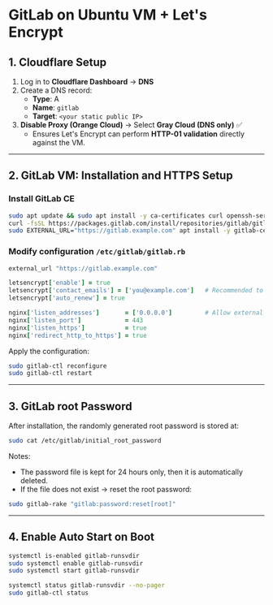 # GitLab on Ubuntu VM + Let's Encrypt

## 1. Cloudflare Setup

1. Log in to **Cloudflare Dashboard** → **DNS**  
2. Create a DNS record:  
   - **Type**: A  
   - **Name**: `gitlab`  
   - **Target**: `<your static public IP>`  
3. **Disable Proxy (Orange Cloud)** → Select **Gray Cloud (DNS only)** ✅  
   - Ensures Let's Encrypt can perform **HTTP-01 validation** directly against the VM.  

---

## 2. GitLab VM: Installation and HTTPS Setup

### Install GitLab CE

```bash
sudo apt update && sudo apt install -y ca-certificates curl openssh-server tzdata
curl -fsSL https://packages.gitlab.com/install/repositories/gitlab/gitlab-ce/script.deb.sh | sudo bash
sudo EXTERNAL_URL="https://gitlab.example.com" apt install -y gitlab-ce
```

### Modify configuration `/etc/gitlab/gitlab.rb`

```ruby
external_url "https://gitlab.example.com"

letsencrypt['enable'] = true
letsencrypt['contact_emails'] = ['you@example.com']   # Recommended to use a valid Email
letsencrypt['auto_renew'] = true

nginx['listen_addresses']       = ['0.0.0.0']         # Allow external access
nginx['listen_port']            = 443
nginx['listen_https']           = true
nginx['redirect_http_to_https'] = true
```

Apply the configuration:

```bash
sudo gitlab-ctl reconfigure
sudo gitlab-ctl restart
```

---

## 3. GitLab root Password

After installation, the randomly generated root password is stored at:

```bash
sudo cat /etc/gitlab/initial_root_password
```

Notes:
- The password file is kept for 24 hours only, then it is automatically deleted.
- If the file does not exist → reset the root password:

```bash
sudo gitlab-rake "gitlab:password:reset[root]"
```

---

## 4. Enable Auto Start on Boot

```bash
systemctl is-enabled gitlab-runsvdir
sudo systemctl enable gitlab-runsvdir
sudo systemctl start gitlab-runsvdir

systemctl status gitlab-runsvdir --no-pager
sudo gitlab-ctl status
```